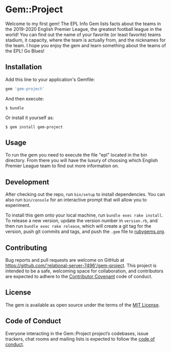 # Gem::Project
Welcome to my first gem! The EPL Info Gem lists facts about the teams in the 2019-2020 English Premier League, the greatest football league in the world!
You can find out the name of your favorite (or least favorite) teams stadium, it capacity, where the team is actually from, and the nicknames for the team.
I hope you enjoy the gem and learn something about the teams of the EPL! Go Blues!

## Installation

Add this line to your application's Gemfile:

```ruby
gem 'gem-project'
```
And then execute:

    $ bundle

Or install it yourself as:

    $ gem install gem-project

## Usage

To run the gem you need to execute the file "epl" located in the bin directory. From there you will have the luxury of choosing which English Premier League team to find out more information on.

## Development

After checking out the repo, run `bin/setup` to install dependencies. You can also run `bin/console` for an interactive prompt that will allow you to experiment.

To install this gem onto your local machine, run `bundle exec rake install`. To release a new version, update the version number in `version.rb`, and then run `bundle exec rake release`, which will create a git tag for the version, push git commits and tags, and push the `.gem` file to [rubygems.org](https://rubygems.org).

## Contributing

Bug reports and pull requests are welcome on GitHub at https://github.com/'relational-server-7496'/gem-project. This project is intended to be a safe, welcoming space for collaboration, and contributors are expected to adhere to the [Contributor Covenant](http://contributor-covenant.org) code of conduct.

## License

The gem is available as open source under the terms of the [MIT License](https://opensource.org/licenses/MIT).

## Code of Conduct

Everyone interacting in the Gem::Project project’s codebases, issue trackers, chat rooms and mailing lists is expected to follow the [code of conduct](https://github.com/'relational-server-7496'/gem-project/blob/master/CODE_OF_CONDUCT.md).
